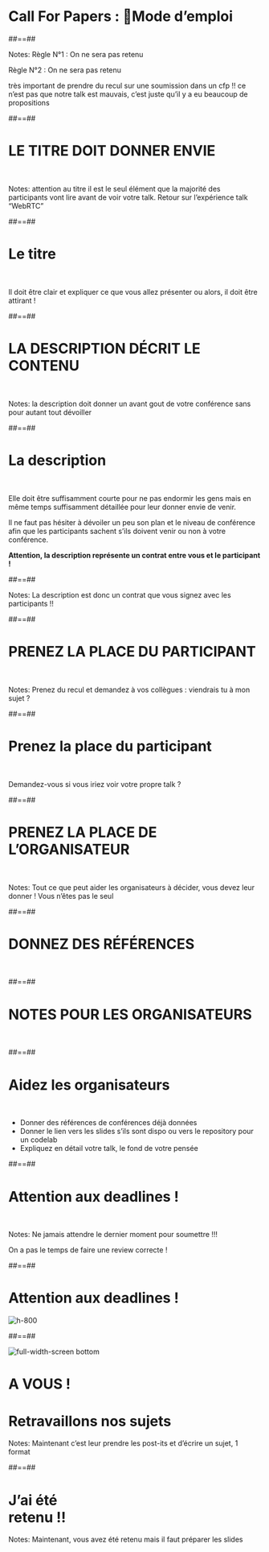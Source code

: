 <!-- .slide: data-background="./assets/images/g3d67955561_0_165.png" class="cfp title"-->

# Call For Papers : Mode d’emploi


##==##
<!-- .slide: data-background="./assets/images/g4a4669c5c1_0_1.png"-->


Notes:
Règle N°1 : On ne sera pas retenu

Règle N°2 : On ne sera pas retenu 



très important de prendre du recul sur une soumission dans un cfp !! ce n’est pas que notre talk est mauvais, c’est juste qu’il y a eu beaucoup de propositions



##==##
<!-- .slide: class="transition" data-type-show="prez"-->

# LE TITRE DOIT DONNER ENVIE

<br>

Notes:
attention au titre il est le seul élément que la majorité des participants vont lire avant de  voir votre talk. Retour sur l’expérience talk “WebRTC”

##==##
<!-- .slide: data-type-show="full"-->

# Le titre

<br>

Il doit être clair et expliquer ce que vous allez présenter ou alors, il doit être attirant !


##==##
<!-- .slide: class="transition" data-type-show="prez" -->

# LA DESCRIPTION DÉCRIT LE CONTENU

<br>



Notes:
la description doit donner un avant gout de votre conférence sans pour autant tout dévoiller 

##==##
<!-- .slide:  data-type-show="full"-->

# La description

<br>

Elle doit être suffisamment courte pour ne pas endormir les gens mais en  même temps suffisamment détaillée pour leur donner envie de venir.

Il ne faut pas hésiter à dévoiler un peu son plan et le niveau de conférence afin que les participants sachent s’ils doivent venir ou non à votre conférence.

**Attention, la description représente un contrat entre vous et le participant !**



##==##
<!-- .slide: data-background="./assets/images/g3d67955561_0_240.png" data-type-show="prez" -->

Notes:
La description est donc un contrat que vous signez avec les participants !!



##==##
<!-- .slide: class="transition" data-type-show="prez" -->

# PRENEZ LA PLACE DU PARTICIPANT

<br>


Notes:
Prenez du recul et demandez à vos collègues : viendrais tu à mon sujet ?

##==##
<!-- .slide:  data-type-show="full"-->

# Prenez la place du participant

<br>


Demandez-vous si vous iriez voir votre propre talk ? 



##==##
<!-- .slide: class="transition" data-type-show="prez" -->

# PRENEZ LA PLACE DE L’ORGANISATEUR

<br>



Notes:
Tout ce que peut aider les organisateurs à décider, vous devez leur donner ! Vous n’êtes pas le seul



##==##
<!-- .slide: class="transition"  data-type-show="prez" -->

# DONNEZ DES RÉFÉRENCES

<br>



##==##
<!-- .slide: class="transition"  data-type-show="prez" -->

# NOTES POUR LES ORGANISATEURS

<br>

##==##
<!-- .slide:  data-type-show="full" -->

# Aidez les organisateurs

<br>

* Donner des références de conférences déjà données
* Donner le lien vers les slides s’ils sont dispo ou vers le repository pour un codelab
* Expliquez en détail votre talk, le fond de votre pensée



##==##
<!-- .slide: class="transition bottom" data-background="./assets/images/g3a83c5854a_0_5.png"-->

# Attention aux deadlines !

<br>

Notes:
Ne jamais attendre le dernier moment pour soumettre !!! 

On a pas le temps de faire une review correcte !

##==##

<!-- .slide: class="full-center" -->

# Attention aux deadlines !

![h-800](./assets/images/chart_deadline.png)

##==##
<!-- .slide: data-background="#fcec00" class="a-vous"-->

![full-width-screen bottom](./assets/images/g3d67955561_0_107.png)


# A VOUS !
<!-- .element: class="top" -->


<h1 class="fragment bandeau block">Retravaillons nos sujets<br>
</h1>


Notes:
Maintenant c’est leur prendre les post-its  et d’écrire un sujet, 1 format



##==##
<!-- .slide: data-background="./assets/images/g3d67955561_0_197.png"-->

<h1 class="bandeau block"> J’ai été <br>retenu !!</h1>


Notes:
Maintenant, vous avez été retenu mais il faut préparer les slides
